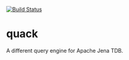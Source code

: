 [![Build Status](https://api.travis-ci.org/afs/quack.png)](https://travis-ci.org/afs/quack)

quack
=====

A different query engine for Apache Jena TDB.
